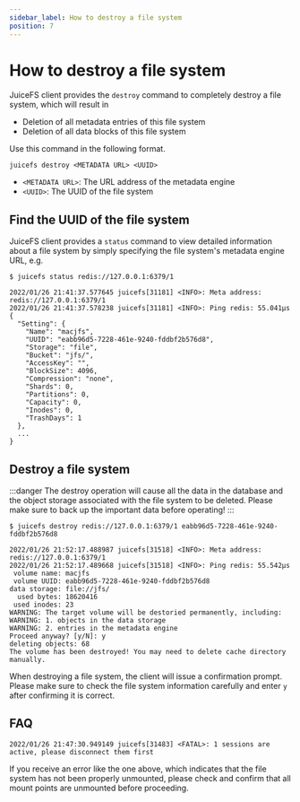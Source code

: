 ```yaml
---
sidebar_label: How to destroy a file system
position: 7
---
```

# How to destroy a file system

JuiceFS client provides the `destroy` command to completely destroy a file system, which will result in

- Deletion of all metadata entries of this file system
- Deletion of all data blocks of this file system

Use this command in the following format.

```shell
juicefs destroy <METADATA URL> <UUID>
```

- `<METADATA URL>`: The URL address of the metadata engine
- `<UUID>`: The UUID of the file system

## Find the UUID of the file system

JuiceFS client provides a `status` command to view detailed information about a file system by simply specifying the file system's metadata engine URL, e.g.

```shell {8}
$ juicefs status redis://127.0.0.1:6379/1

2022/01/26 21:41:37.577645 juicefs[31181] <INFO>: Meta address: redis://127.0.0.1:6379/1
2022/01/26 21:41:37.578238 juicefs[31181] <INFO>: Ping redis: 55.041µs
{
  "Setting": {
    "Name": "macjfs",
    "UUID": "eabb96d5-7228-461e-9240-fddbf2b576d8",
    "Storage": "file",
    "Bucket": "jfs/",
    "AccessKey": "",
    "BlockSize": 4096,
    "Compression": "none",
    "Shards": 0,
    "Partitions": 0,
    "Capacity": 0,
    "Inodes": 0,
    "TrashDays": 1
  },
  ...
}
```

## Destroy a file system

:::danger
The destroy operation will cause all the data in the database and the object storage associated with the file system to be deleted. Please make sure to back up the important data before operating!
:::

```shell {1}
$ juicefs destroy redis://127.0.0.1:6379/1 eabb96d5-7228-461e-9240-fddbf2b576d8

2022/01/26 21:52:17.488987 juicefs[31518] <INFO>: Meta address: redis://127.0.0.1:6379/1
2022/01/26 21:52:17.489668 juicefs[31518] <INFO>: Ping redis: 55.542µs
 volume name: macjfs
 volume UUID: eabb96d5-7228-461e-9240-fddbf2b576d8
data storage: file://jfs/
  used bytes: 18620416
 used inodes: 23
WARNING: The target volume will be destoried permanently, including:
WARNING: 1. objects in the data storage
WARNING: 2. entries in the metadata engine
Proceed anyway? [y/N]: y
deleting objects: 68
The volume has been destroyed! You may need to delete cache directory manually.
```

When destroying a file system, the client will issue a confirmation prompt. Please make sure to check the file system information carefully and enter `y` after confirming it is correct.

## FAQ

```shell
2022/01/26 21:47:30.949149 juicefs[31483] <FATAL>: 1 sessions are active, please disconnect them first
```

If you receive an error like the one above, which indicates that the file system has not been properly unmounted, please check and confirm that all mount points are unmounted before proceeding.
